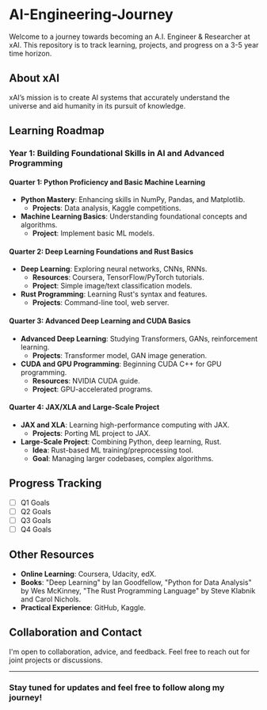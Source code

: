 # AI-Engineering-Journey

Welcome to a journey towards becoming an A.I. Engineer & Researcher at xAI. This repository is to track learning, projects, and progress on a 3-5 year time horizon.

## About xAI
xAI’s mission is to create AI systems that accurately understand the universe and aid humanity in its pursuit of knowledge.

## Learning Roadmap

### Year 1: Building Foundational Skills in AI and Advanced Programming

#### Quarter 1: Python Proficiency and Basic Machine Learning
- **Python Mastery**: Enhancing skills in NumPy, Pandas, and Matplotlib.
  - **Projects**: Data analysis, Kaggle competitions.
- **Machine Learning Basics**: Understanding foundational concepts and algorithms.
  - **Project**: Implement basic ML models.

#### Quarter 2: Deep Learning Foundations and Rust Basics
- **Deep Learning**: Exploring neural networks, CNNs, RNNs.
  - **Resources**: Coursera, TensorFlow/PyTorch tutorials.
  - **Project**: Simple image/text classification models.
- **Rust Programming**: Learning Rust's syntax and features.
  - **Projects**: Command-line tool, web server.

#### Quarter 3: Advanced Deep Learning and CUDA Basics
- **Advanced Deep Learning**: Studying Transformers, GANs, reinforcement learning.
  - **Projects**: Transformer model, GAN image generation.
- **CUDA and GPU Programming**: Beginning CUDA C++ for GPU programming.
  - **Resources**: NVIDIA CUDA guide.
  - **Project**: GPU-accelerated programs.

#### Quarter 4: JAX/XLA and Large-Scale Project
- **JAX and XLA**: Learning high-performance computing with JAX.
  - **Projects**: Porting ML project to JAX.
- **Large-Scale Project**: Combining Python, deep learning, Rust.
  - **Idea**: Rust-based ML training/preprocessing tool.
  - **Goal**: Managing larger codebases, complex algorithms.

## Progress Tracking
- [ ] Q1 Goals
- [ ] Q2 Goals
- [ ] Q3 Goals
- [ ] Q4 Goals

## Other Resources
- **Online Learning**: Coursera, Udacity, edX.
- **Books**: "Deep Learning" by Ian Goodfellow, "Python for Data Analysis" by Wes McKinney, "The Rust Programming Language" by Steve Klabnik and Carol Nichols.
- **Practical Experience**: GitHub, Kaggle.

## Collaboration and Contact
I'm open to collaboration, advice, and feedback. Feel free to reach out for joint projects or discussions.

---

### Stay tuned for updates and feel free to follow along my journey!